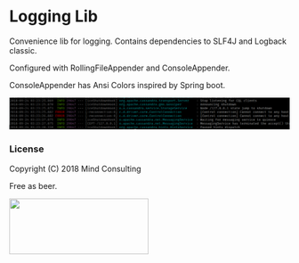 # Logging Lib

Convenience lib for logging. 
Contains dependencies to SLF4J and Logback classic.

Configured with RollingFileAppender and  ConsoleAppender.

ConsoleAppender has Ansi Colors inspired by Spring boot.

![LOG](color-log.png)
### License
Copyright (C) 2018 Mind Consulting

Free as beer.

<a href="http://mind-consulting.de/"><img src="http://mind-consulting.de/img/logo_no_bg.png"  height="100" width="250" ></a>

